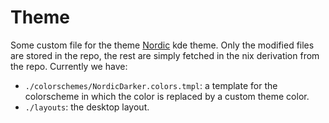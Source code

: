 # Theme

Some custom file for the theme [Nordic](https://github.com/EliverLara/Nordic)
kde theme. Only the modified files are stored in the repo, the rest are simply
fetched in the nix derivation from the repo. Currently we have:

* `./colorschemes/NordicDarker.colors.tmpl`: a template for the colorscheme
  in which the color is replaced by a custom theme color.
* `./layouts`: the desktop layout.
